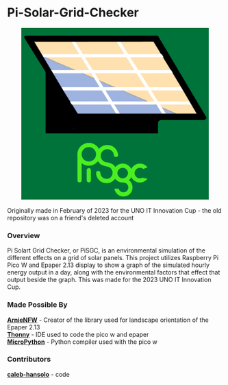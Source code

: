 # Pi-Solar-Grid-Checker

<p align="center">
  <img src="PiSGC Logo.jpg" height="400">
</p>

<p>Originally made in February of 2023 for the UNO IT Innovation Cup - the old repository was on a friend's deleted account</p>


### Overview
  Pi Solart Grid Checker, or PiSGC, is an environmental simulation of the different effects on a grid of solar panels. This project utilizes Raspberry Pi Pico W and Epaper 2.13 display to show a graph of the simulated hourly energy output in a day, along with the  environmental factors that effect that output beside the graph. This was made for the 2023 UNO IT Innovation Cup.
  
### Made Possible By
[**ArnieNFW**](https://github.com/ArnieNFW/Waveshare-2.13-Pico-Micropython-Landscape) - Creator of the library used for landscape orientation of the Epaper 2.13 <br />
[**Thonny**](https://thonny.org/) - IDE used to code the pico w and epaper <br />
[**MicroPython**](https://micropython.org/) - Python compiler used with the pico w <br />

### Contributors
[**caleb-hansolo**](https://github.com/caleb-hansolo) - code
  
